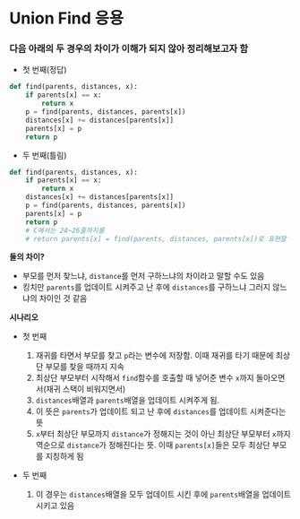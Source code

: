 # Union Find 응용

### 다음 아래의 두 경우의 차이가 이해가 되지 않아 정리해보고자 함

- 첫 번째(정답)

```python
def find(parents, distances, x):
    if parents[x] == x:
        return x
    p = find(parents, distances, parents[x])
    distances[x] += distances[parents[x]]
    parents[x] = p
    return p
```

- 두 번째(틀림)

```python
def find(parents, distances, x):
    if parents[x] == x:
        return x
    distances[x] += distances[parents[x]]
    p = find(parents, distances, parents[x])
    parents[x] = p
    return p
    # C에서는 24~26줄까지를
    # return parents[x] = find(parents, distances, parents[x])로 표현할 수 있음
```

**둘의 차이?**<br>

- 부모를 먼저 찾느냐, `distance`를 먼저 구하느냐의 차이라고 말할 수도 있음
- 킹치만 `parents`를 업데이트 시켜주고 난 후에 `distances`를 구하느냐 그러지 않느냐의 차이인 것 같음

**시나리오**

- 첫 번째

  1. 재귀를 타면서 부모를 찾고 `p`라는 변수에 저장함. 이때 재귀를 타기 때문에 최상단 부모를 찾을 때까지 지속
  2. 최상단 부모부터 시작해서 `find`함수를 호출할 때 넣어준 변수 `x`까지 돌아오면서(재귀 스택이 비워지면서)
  3. `distances`배열과 `parents`배열을 업데이트 시켜주게 됨.
  4. 이 뜻은 `parents`가 업데이트 되고 난 후에 `distances`를 업데이트 시켜준다는 뜻
  5. `x`부터 최상단 부모까지 `distance`가 정해지는 것이 아닌 최상단 부모부터 `x`까지 역순으로 `distance`가 정해진다는 뜻. 이때 `parents[x]`들은 모두 최상단 부모를 지칭하게 됨

- 두 번째
  1. 이 경우는 `distances`배열을 모두 업데이트 시킨 후에 `parents`배열을 업데이트 시키고 있음
